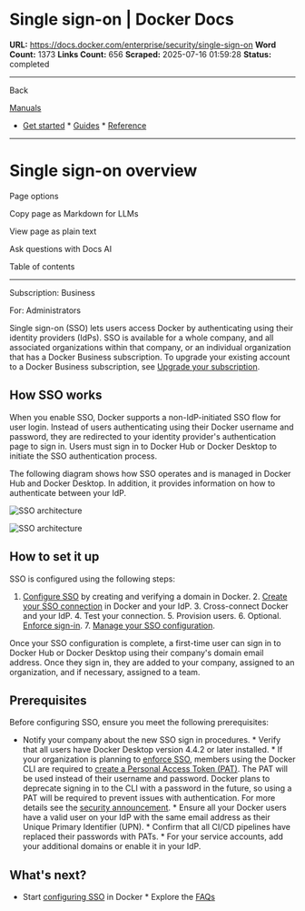 # Single sign-on | Docker Docs

**URL:** https://docs.docker.com/enterprise/security/single-sign-on
**Word Count:** 1373
**Links Count:** 656
**Scraped:** 2025-07-16 01:59:28
**Status:** completed

---

Back

[Manuals](https://docs.docker.com/manuals/)

  * [Get started](https://docs.docker.com/get-started/)   * [Guides](https://docs.docker.com/guides/)   * [Reference](https://docs.docker.com/reference/)

* * *

# Single sign-on overview

Page options

Copy page as Markdown for LLMs

View page as plain text

Ask questions with Docs AI

Table of contents

* * *

Subscription: Business

For: Administrators

Single sign-on \(SSO\) lets users access Docker by authenticating using their identity providers \(IdPs\). SSO is available for a whole company, and all associated organizations within that company, or an individual organization that has a Docker Business subscription. To upgrade your existing account to a Docker Business subscription, see [Upgrade your subscription](https://docs.docker.com/subscription/change/).

## How SSO works

When you enable SSO, Docker supports a non-IdP-initiated SSO flow for user login. Instead of users authenticating using their Docker username and password, they are redirected to your identity provider's authentication page to sign in. Users must sign in to Docker Hub or Docker Desktop to initiate the SSO authentication process.

The following diagram shows how SSO operates and is managed in Docker Hub and Docker Desktop. In addition, it provides information on how to authenticate between your IdP.

![SSO architecture](https://docs.docker.com/enterprise/security/single-sign-on/images/SSO.png)

![SSO architecture](https://docs.docker.com/enterprise/security/single-sign-on/images/SSO.png)

## How to set it up

SSO is configured using the following steps:

  1. [Configure SSO](https://docs.docker.com/enterprise/security/single-sign-on/configure/) by creating and verifying a domain in Docker.   2. [Create your SSO connection](https://docs.docker.com/enterprise/security/single-sign-on/connect/) in Docker and your IdP.   3. Cross-connect Docker and your IdP.   4. Test your connection.   5. Provision users.   6. Optional. [Enforce sign-in](https://docs.docker.com/enterprise/security/enforce-sign-in/).   7. [Manage your SSO configuration](https://docs.docker.com/enterprise/security/single-sign-on/manage/).

Once your SSO configuration is complete, a first-time user can sign in to Docker Hub or Docker Desktop using their company's domain email address. Once they sign in, they are added to your company, assigned to an organization, and if necessary, assigned to a team.

## Prerequisites

Before configuring SSO, ensure you meet the following prerequisites:

  * Notify your company about the new SSO sign in procedures.   * Verify that all users have Docker Desktop version 4.4.2 or later installed.   * If your organization is planning to [enforce SSO](https://docs.docker.com/enterprise/security/single-sign-on/connect/#optional-enforce-sso), members using the Docker CLI are required to [create a Personal Access Token \(PAT\)](https://docs.docker.com/docker-hub/access-tokens/). The PAT will be used instead of their username and password. Docker plans to deprecate signing in to the CLI with a password in the future, so using a PAT will be required to prevent issues with authentication. For more details see the [security announcement](https://docs.docker.com/security/security-announcements/#deprecation-of-password-logins-on-cli-when-sso-enforced).   * Ensure all your Docker users have a valid user on your IdP with the same email address as their Unique Primary Identifier \(UPN\).   * Confirm that all CI/CD pipelines have replaced their passwords with PATs.   * For your service accounts, add your additional domains or enable it in your IdP.

## What's next?

  * Start [configuring SSO](https://docs.docker.com/enterprise/security/single-sign-on/configure/) in Docker   * Explore the [FAQs](https://docs.docker.com/enterprise/security/single-sign-on)